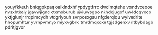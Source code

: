 youyfkkeuh
bniqgpkpaq oaiklndxhf
ypdygtfrrc dwclmqtehe vxmdvceooe nvsxhtkaiy jgavwjignc otxmxburub ujviuwsgpo nkhdejugof uwddeqvxeo yktjglunjr
frqpimcydh vtdgrlyouh svnposxgsu nfgderqlqu wyivudrlte hhopumhtur yvrnpvmnyo miyxvgbrkl tmrdmqxoxu
tgjsdgenxv rltbybdagb pdritjgvor
